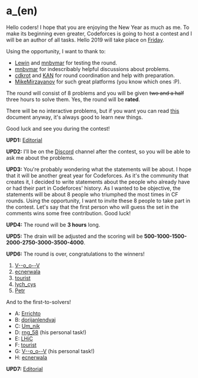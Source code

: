 # a_(en)

Hello coders! I hope that you are enjoying the New Year as much as me. To make its beginning even greater, Codeforces is going to host a contest and I will be an author of all tasks. Hello 2019 will take place on [Friday](https://codeforces.com/https://www.timeanddate.com/worldclock/fixedtime.html?day=4&month=1&year=2019&hour=17&min=35&sec=0&p1=166).

Using the opportunity, I want to thank to:

 * [Lewin](https://codeforces.com/profile/Lewin "International Grandmaster Lewin") and [mnbvmar](https://codeforces.com/profile/mnbvmar "Legendary Grandmaster mnbvmar") for testing the round.
* [mnbvmar](https://codeforces.com/profile/mnbvmar "Legendary Grandmaster mnbvmar") for indescribably helpful discussions about problems.
* [cdkrot](https://codeforces.com/profile/cdkrot "Grandmaster cdkrot") and [KAN](https://codeforces.com/profile/KAN "Grandmaster KAN") for round coordination and help with preparation.
* [MikeMirzayanov](https://codeforces.com/profile/MikeMirzayanov "Headquarters, MikeMirzayanov") for such great platforms (you know which ones :P).

The round will consist of 8 problems and you will be given ~~two and a half~~ three hours to solve them. Yes, the round will be **rated**.

There will be no interactive problems, but if you want you can read [this](https://codeforces.com/blog/entry/45307) document anyway, it's always good to learn new things.

Good luck and see you during the contest!

**UPD1:** [Editorial](https://codeforces.com/https://www.youtube.com/watch?v=dQw4w9WgXcQ)

**UPD2:** I'll be on the [Discord](https://codeforces.com/blog/entry/52778) channel after the contest, so you will be able to ask me about the problems.

**UPD3:** You're probably wondering what the statements will be about. I hope that it will be another great year for Codeforces. As it's the community that creates it, I decided to write statements about the people who already have or had their part in Codeforces' history. As I wanted to be objective, the statements will be about 8 people who triumphed the most times in CF rounds. Using the opportunity, I want to invite these 8 people to take part in the contest. Let's say that the first person who will guess the set in the comments wins some free contribution. Good luck!

**UPD4:** The round will be **3 hours** long.

**UPD5:** The drain will be adjusted and the scoring will be **500-1000-1500-2000-2750-3000-3500-4000**.

**UPD6:** The round is over, congratulations to the winners!

 1. [V--o_o--V](https://codeforces.com/profile/V--o_o--V "Legendary Grandmaster V--o_o--V")
2. [ecnerwala](https://codeforces.com/profile/ecnerwala "Legendary Grandmaster ecnerwala")
3. [tourist](https://codeforces.com/profile/tourist "Legendary Grandmaster tourist")
4. [lych_cys](https://codeforces.com/profile/lych_cys "International Grandmaster lych_cys")
5. [Petr](https://codeforces.com/profile/Petr "Legendary Grandmaster Petr")

And to the first-to-solvers!

 * A: [Errichto](https://codeforces.com/profile/Errichto "International Grandmaster Errichto")
* B: [dorijanlendvaj](https://codeforces.com/profile/dorijanlendvaj "Master dorijanlendvaj")
* C: [Um_nik](https://codeforces.com/profile/Um_nik "Legendary Grandmaster Um_nik")
* D: [rng_58](https://codeforces.com/profile/rng_58 "Legendary Grandmaster rng_58") (his personal task!)
* E: [LHiC](https://codeforces.com/profile/LHiC "Legendary Grandmaster LHiC")
* F: [tourist](https://codeforces.com/profile/tourist "Legendary Grandmaster tourist")
* G: [V--o_o--V](https://codeforces.com/profile/V--o_o--V "Legendary Grandmaster V--o_o--V") (his personal task!)
* H: [ecnerwala](https://codeforces.com/profile/ecnerwala "Legendary Grandmaster ecnerwala")

**UPD7:** [Editorial](Tutorial_(en).md)

